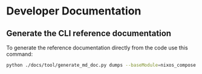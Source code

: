 # Developer Documentation

## Generate the CLI reference documentation

To generate the reference documentation directly from the code use this command:
```sh
python ./docs/tool/generate_md_doc.py dumps --baseModule=nixos_compose.cli --baseCommand=nxc --docsPath=./docs/src/references/commands
```